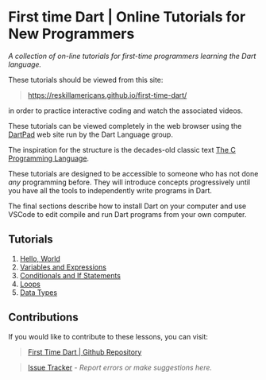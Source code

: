 # First time Dart | Online Tutorials for New Programmers

*A collection of on-line tutorials for first-time programmers learning the Dart language.*

These tutorials should be viewed from this site:

> https://reskillamericans.github.io/first-time-dart/


in order to practice interactive coding and watch the associated videos.

These tutorials can be viewed completely in the web browser using the [DartPad](https://dartpad.dev/)
web site run by the Dart Language group.

The inspiration for the structure is the decades-old classic text [The C Programming Language](https://en.wikipedia.org/wiki/The_C_Programming_Language).

These tutorials are designed to be accessible to someone who has not done *any* programming
before.  They will introduce concepts progressively until you have all the tools to independently
write programs in Dart.

The final sections describe how to install Dart on your computer and use VSCode to edit
compile and run Dart programs from your own computer.

## Tutorials

1. [Hello, World](hello-world.md)
2. [Variables and Expressions](variables.md)
4. [Conditionals and If Statements](conditionals.md)
3. [Loops](loops.md)
4. [Data Types](data-types.md)

## Contributions

If you would like to contribute to these lessons, you can visit:

>[First Time Dart | Github Repository](https://github.com/reskillamericans/first-time-dart)

>[Issue Tracker](https://github.com/reskillamericans/first-time-dart/issues/new) - *Report errors or make suggestions here.*
